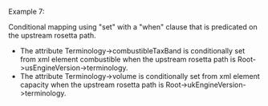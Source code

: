 Example 7:

Conditional mapping using "set" with a "when" clause that is predicated on the upstream rosetta path.

- The attribute Terminology->combustibleTaxBand is conditionally set from xml element combustible when the upstream
  rosetta path is Root->usEngineVersion->terminology.
- The attribute Terminology->volume is conditionally set from xml element capacity when the upstream rosetta path is
  Root->ukEngineVersion->terminology.
